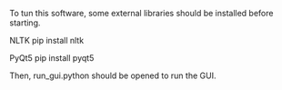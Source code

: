 To tun this software, some external libraries should be installed before starting.

NLTK
pip install nltk

PyQt5
pip install pyqt5

Then, run_gui.python should be opened to run the GUI.
